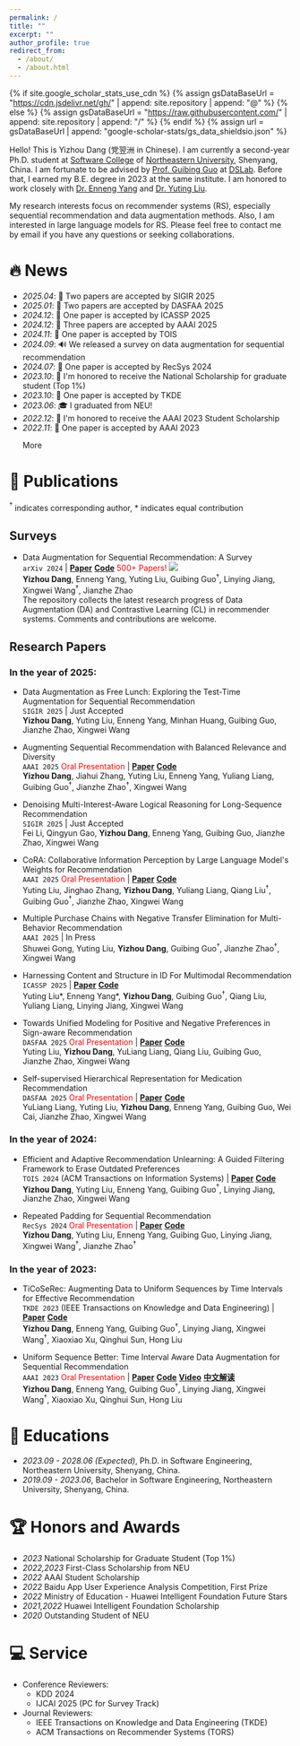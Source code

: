 ```yaml
---
permalink: /
title: ""
excerpt: ""
author_profile: true
redirect_from: 
  - /about/
  - /about.html
---
```


{% if site.google_scholar_stats_use_cdn %}
{% assign gsDataBaseUrl = "https://cdn.jsdelivr.net/gh/" | append: site.repository | append: "@" %}
{% else %}
{% assign gsDataBaseUrl = "https://raw.githubusercontent.com/" | append: site.repository | append: "/" %}
{% endif %}
{% assign url = gsDataBaseUrl | append: "google-scholar-stats/gs_data_shieldsio.json" %}

<span class='anchor' id='about-me'></span>

Hello! This is Yizhou Dang (党翌洲 in Chinese). I am currently a second-year Ph.D. student at [Software College](http://sc.neu.edu.cn/) of [Northeastern University](http://www.neu.edu.cn/), Shenyang, China. 
I am fortunate to be advised by [Prof. Guibing Guo](https://guoguibing.github.io/cn/) at [DSLab](https://www.dslab.org.cn/). 
Before that, I earned my B.E. degree in 2023 at the same institute.
I am honored to work closely with [Dr. Enneng Yang](https://ennengyang.github.io/) and [Dr. Yuting Liu](https://scholar.google.com/citations?hl=zh-CN&user=lld-fdUAAAAJ).

My research interests focus on recommender systems (RS), especially sequential recommendation and data augmentation methods. 
Also, I am interested in large language models for RS.
Please feel free to contact me by email if you have any questions or seeking collaborations.


# 🔥 News

[comment]: <> (- *2025.01*: &nbsp;🎉 Two papers are accepted by DASFAA 2025)
[comment]: <> (- *2024.12*: &nbsp;🎉 One paper is accepted by ICASSP 2025)
[comment]: <> (- *2024.12*: &nbsp;🎉 Three papers are accepted by AAAI 2025)
[comment]: <> (- *2024.11*: &nbsp;🎉 One paper is accepted by TOIS)
[comment]: <> (- *2024.09*: &nbsp;🔊 We released a survey on data augmentation for sequential recommendation)
[comment]: <> (- *2024.07*: &nbsp;🎉 One paper is accepted by RecSys 2024)
[comment]: <> (- *2023.10*: &nbsp;🎉 One paper is accepted by TKDE)
[comment]: <> (- *2023.06*: &nbsp;🎓 I graduated from NEU!)
[comment]: <> (- *2022.12*: &nbsp;🏅 I'm honored to receive the AAAI 2023 student scholarship)
[comment]: <> (- *2022.11*: &nbsp;🎉 One paper is accepted by AAAI 2023)


<ul class="projects-box" id="projects-box">
<li><em>2025.04</em>: 🎉 Two papers are accepted by SIGIR 2025</li>
<li><em>2025.01</em>: 🎉 Two papers are accepted by DASFAA 2025</li>
<li><em>2024.12</em>: 🎉 One paper is accepted by ICASSP 2025</li>
<li><em>2024.12</em>: 🎉 Three papers are accepted by AAAI 2025</li>
<li><em>2024.11</em>: 🎉 One paper is accepted by TOIS</li>
<li><em>2024.09</em>: 🔊 We released a survey on data augmentation for sequential recommendation</li>
<li><em>2024.07</em>: 🎉 One paper is accepted by RecSys 2024</li>
<li><em>2023.10</em>: 🏅 I'm honored to receive the National Scholarship for graduate student (Top 1%)</li>
<li><em>2023.10</em>: 🎉 One paper is accepted by TKDE</li>
<li><em>2023.06</em>: 🎓 I graduated from NEU!</li>
<li><em>2022.12</em>: 🏅 I'm honored to receive the AAAI 2023 Student Scholarship</li>
<li><em>2022.11</em>: 🎉 One paper is accepted by AAAI 2023</li>
<p class="projects-show" id="projects-show"><span class="projects-show-text" id="projects-show-text">More</span></p>
</ul>


# 📝 Publications 

[comment]: <> (<div class='paper-box'><div class='paper-box-image'><div><div class="badge">CVPR 2016</div><img src='images/500x300.png' alt="sym" width="100%"></div></div>)

[comment]: <> (<div class='paper-box-text' markdown="1">)

[comment]: <> ([Deep Residual Learning for Image Recognition]&#40;https://openaccess.thecvf.com/content_cvpr_2016/papers/He_Deep_Residual_Learning_CVPR_2016_paper.pdf&#41;)

[comment]: <> (**Kaiming He**, Xiangyu Zhang, Shaoqing Ren, Jian Sun)

[comment]: <> ([**Project**]&#40;https://scholar.google.com/citations?view_op=view_citation&hl=zh-CN&user=DhtAFkwAAAAJ&citation_for_view=DhtAFkwAAAAJ:ALROH1vI_8AC&#41; <strong><span class='show_paper_citations' data='DhtAFkwAAAAJ:ALROH1vI_8AC'></span></strong>)

[comment]: <> (- Lorem ipsum dolor sit amet, consectetur adipiscing elit. Vivamus ornare aliquet ipsum, ac tempus justo dapibus sit amet. )

[comment]: <> (</div>)

[comment]: <> (</div>)

[comment]: <> (✨) 

$^{\dagger}$ indicates corresponding author, * indicates equal contribution

## Surveys

- Data Augmentation for Sequential Recommendation: A Survey \
  `arXiv 2024` | [**Paper**](https://arxiv.org/abs/2409.13545) [**Code**](https://github.com/KingGugu/DA-CL-4Rec) <font color="red">500+ Papers!</font> [![](https://img.shields.io/github/stars/KingGugu/DA-CL-4Rec)](https://github.com/KingGugu/DA-CL-4Rec) \
  **Yizhou Dang**, Enneng Yang, Yuting Liu, Guibing Guo$^{\dagger}$, Linying Jiang, Xingwei Wang$^{\dagger}$, Jianzhe Zhao \
  The repository collects the latest research progress of Data Augmentation (DA) and Contrastive Learning (CL) in recommender systems. Comments and contributions are welcome.


## Research Papers

### In the year of 2025:

- Data Augmentation as Free Lunch: Exploring the Test-Time Augmentation for Sequential Recommendation \
  `SIGIR 2025` | Just Accepted \
  **Yizhou Dang**, Yuting Liu, Enneng Yang, Minhan Huang, Guibing Guo, Jianzhe Zhao, Xingwei Wang

- Augmenting Sequential Recommendation with Balanced Relevance and Diversity \
  `AAAI 2025` <font color="red">Oral Presentation</font> | [**Paper**](https://arxiv.org/abs/2412.08300) [**Code**](https://github.com/KingGugu/BASRec) \
  **Yizhou Dang**, Jiahui Zhang, Yuting Liu, Enneng Yang, Yuliang Liang, Guibing Guo$^{\dagger}$, Jianzhe Zhao$^{\dagger}$, Xingwei Wang

- Denoising Multi-Interest-Aware Logical Reasoning for Long-Sequence Recommendation \
  `SIGIR 2025` | Just Accepted \
  Fei Li, Qingyun Gao, **Yizhou Dang**, Enneng Yang, Guibing Guo, Jianzhe Zhao, Xingwei Wang

- CoRA: Collaborative Information Perception by Large Language Model's Weights for Recommendation \
  `AAAI 2025` <font color="red">Oral Presentation</font> | [**Paper**](https://arxiv.org/abs/2408.10645) [**Code**](https://github.com/VanillaCreamer/CoRA) \
  Yuting Liu, Jinghao Zhang, **Yizhou Dang**, Yuliang Liang, Qiang Liu$^{\dagger}$, Guibing Guo$^{\dagger}$, Jianzhe Zhao, Xingwei Wang

- Multiple Purchase Chains with Negative Transfer Elimination for Multi-Behavior Recommendation \
  `AAAI 2025` | In Press \
  Shuwei Gong, Yuting Liu, **Yizhou Dang**, Guibing Guo$^{\dagger}$, Jianzhe Zhao$^{\dagger}$, Xingwei Wang

- Harnessing Content and Structure in ID For Multimodal Recommendation \
  `ICASSP 2025` | [**Paper**](https://arxiv.org/pdf/2311.05956) [**Code**](https://github.com/VanillaCreamer/IDSF) \
  Yuting Liu\*, Enneng Yang\*, **Yizhou Dang**, Guibing Guo$^{\dagger}$, Qiang Liu, Yuliang Liang, Linying Jiang, Xingwei Wang

- Towards Unified Modeling for Positive and Negative Preferences in Sign-aware Recommendation \
  `DASFAA 2025` <font color="red">Oral Presentation</font> | [**Paper**](https://arxiv.org/abs/2403.08246) [**Code**](https://github.com/VanillaCreamer/LSGRec) \
  Yuting Liu, **Yizhou Dang**, YuLiang Liang, Qiang Liu, Guibing Guo, Jianzhe Zhao, Xingwei Wang

- Self-supervised Hierarchical Representation for Medication Recommendation \
  `DASFAA 2025` <font color="red">Oral Presentation</font> | [**Paper**](https://arxiv.org/abs/2411.03143) [**Code**](https://github.com/yuliang-liang/HEIR) \
  YuLiang Liang, Yuting Liu, **Yizhou Dang**, Enneng Yang, Guibing Guo, Wei Cai, Jianzhe Zhao, Xingwei Wang


### In the year of 2024:

- Efficient and Adaptive Recommendation Unlearning: A Guided Filtering Framework to Erase Outdated Preferences \
  `TOIS 2024` (ACM Transactions on Information Systems) | [**Paper**](https://dl.acm.org/doi/10.1145/3706633) [**Code**](https://github.com/KingGugu/GFEraser) \
  **Yizhou Dang**, Yuting Liu, Enneng Yang, Guibing Guo$^{\dagger}$, Linying Jiang, Jianzhe Zhao, Xingwei Wang

- Repeated Padding for Sequential Recommendation \
  `RecSys 2024` <font color="red">Oral Presentation</font> | [**Paper**](https://arxiv.org/abs/2403.06372) [**Code**](https://github.com/KingGugu/RepPad) \
  **Yizhou Dang**, Yuting Liu, Enneng Yang, Guibing Guo, Linying Jiang, Xingwei Wang$^{\dagger}$, Jianzhe Zhao$^{\dagger}$

### In the year of 2023:

- TiCoSeRec: Augmenting Data to Uniform Sequences by Time Intervals for Effective Recommendation\
  `TKDE 2023` (IEEE Transactions on Knowledge and Data Engineering) | [**Paper**](https://ieeexplore.ieee.org/abstract/document/10285049) [**Code**](https://github.com/KingGugu/TiCoSeRec) \
  **Yizhou Dang**, Enneng Yang, Guibing Guo$^{\dagger}$, Linying Jiang, Xingwei Wang$^{\dagger}$, Xiaoxiao Xu, Qinghui Sun, Hong Liu

- Uniform Sequence Better: Time Interval Aware Data Augmentation for Sequential Recommendation \
  `AAAI 2023` <font color="red">Oral Presentation</font> | [**Paper**](https://arxiv.org/abs/2212.08262) [**Code**](https://github.com/KingGugu/TiCoSeRec) [**Video**](https://doi.org/10.48448/wmh8-p908) [**中文解读**](https://zhuanlan.zhihu.com/p/592832740) \
  **Yizhou Dang**, Enneng Yang, Guibing Guo$^{\dagger}$, Linying Jiang, Xingwei Wang$^{\dagger}$, Xiaoxiao Xu, Qinghui Sun, Hong Liu


# 📖 Educations

- *2023.09 - 2028.06 (Expected)*, Ph.D. in Software Engineering, Northeastern University, Shenyang, China.
- *2019.09 - 2023.06*, Bachelor in Software Engineering, Northeastern University, Shenyang, China.


# 🏆 Honors and Awards

- *2023* National Scholarship for Graduate Student (Top 1%)
- *2022,2023* First-Class Scholarship from NEU
- *2022* AAAI Student Scholarship
- *2022* Baidu App User Experience Analysis Competition, First Prize
- *2022* Ministry of Education - Huawei Intelligent Foundation Future Stars
- *2021,2022* Huawei Intelligent Foundation Scholarship
- *2020* Outstanding Student of NEU


# 💻 Service

- Conference Reviewers: 
  - KDD 2024
  - IJCAI 2025 (PC for Survey Track)
- Journal Reviewers:
  - IEEE Transactions on Knowledge and Data Engineering (TKDE)
  - ACM Transactions on Recommender Systems (TORS)


<script type='text/javascript' id='clustrmaps' src='//cdn.clustrmaps.com/map_v2.js?cl=343739&w=300&t=tt&d=eimuBYNRaOftpcjrQ9vfEm6Gggdhdu4Hf6ZB0_3CvPA&co=ffffff&cmo=009fff&cmn=18e0ff&ct=00196b'></script>


[comment]: <> (# 💬 Invited Talks)

[comment]: <> (- *2021.06*, Lorem ipsum dolor sit amet, consectetur adipiscing elit. Vivamus ornare aliquet ipsum, ac tempus justo dapibus sit amet. )

[comment]: <> (- *2021.03*, Lorem ipsum dolor sit amet, consectetur adipiscing elit. Vivamus ornare aliquet ipsum, ac tempus justo dapibus sit amet.  \| [\[video\]]&#40;https://github.com/&#41;)

[comment]: <> (# 💻 Internships)

[comment]: <> (- *2019.05 - 2020.02*, [Lorem]&#40;https://github.com/&#41;, China.)